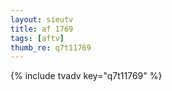 ```yaml
--- 
layout: sieutv
title: af 1769
tags: [aftv]
thumb_re: q7t11769
---
```

{% include tvadv key="q7t11769" %} 
